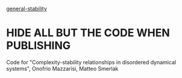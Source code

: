
[general-stability](file:///home/onofrio/Dropbox/Lavoro/general-stability)

# HIDE ALL BUT THE CODE WHEN PUBLISHING

Code for "Complexity-stability relationships in disordered dynamical systems", Onofrio Mazzarisi, Matteo Smerlak